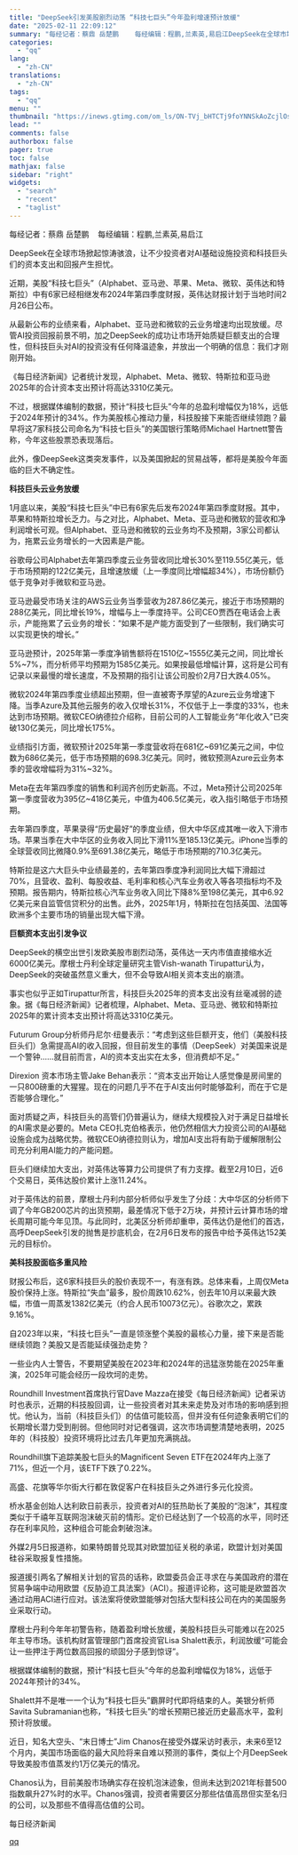 ```yaml
---
title: "DeepSeek引发美股剧烈动荡 “科技七巨头”今年盈利增速预计放缓"
date: "2025-02-11 22:09:12"
summary: "每经记者：蔡鼎 岳楚鹏    每经编辑：程鹏,兰素英,易启江DeepSeek在全球市场掀起惊涛骇浪，..."
categories:
  - "qq"
lang:
  - "zh-CN"
translations:
  - "zh-CN"
tags:
  - "qq"
menu: ""
thumbnail: "https://inews.gtimg.com/om_ls/ON-TVj_bHTCTj9foYNNSkAoZcjlOsqFltITbkK1DjQA1MAA_640360/0"
lead: ""
comments: false
authorbox: false
pager: true
toc: false
mathjax: false
sidebar: "right"
widgets:
  - "search"
  - "recent"
  - "taglist"
---
```


每经记者：蔡鼎 岳楚鹏    每经编辑：程鹏,兰素英,易启江

DeepSeek在全球市场掀起惊涛骇浪，让不少投资者对AI基础设施投资和科技巨头们的资本支出和回报产生担忧。

近期，美股“科技七巨头”（Alphabet、亚马逊、苹果、Meta、微软、英伟达和特斯拉）中有6家已经相继发布2024年第四季度财报，英伟达财报计划于当地时间2月26日公布。

从最新公布的业绩来看，Alphabet、亚马逊和微软的云业务增速均出现放缓。尽管AI投资回报前景不明，加之DeepSeek的成功让市场开始质疑巨额支出的合理性，但科技巨头对AI的投资没有任何降温迹象，并放出一个明确的信息：我们才刚刚开始。

《每日经济新闻》记者统计发现，Alphabet、Meta、微软、特斯拉和亚马逊2025年的合计资本支出预计将高达3310亿美元。

不过，根据媒体编制的数据，预计“科技七巨头”今年的总盈利增幅仅为18%，远低于2024年预计的34%。作为美股核心推动力量，科技股接下来能否继续领跑？最早将这7家科技公司命名为“科技七巨头”的美国银行策略师Michael Hartnett警告称，今年这些股票恐表现落后。

此外，像DeepSeek这类突发事件，以及美国掀起的贸易战等，都将是美股今年面临的巨大不确定性。

**科技巨头云业务放缓**

1月底以来，美股“科技七巨头”中已有6家先后发布2024年第四季度财报。其中，苹果和特斯拉增长乏力。与之对比，Alphabet、Meta、亚马逊和微软的营收和净利润增长可观。但Alphabet、亚马逊和微软的云业务均不及预期，3家公司都认为，拖累云业务增长的一大因素是产能。

谷歌母公司Alphabet去年第四季度云业务营收同比增长30%至119.55亿美元，低于市场预期的122亿美元，且增速放缓（上一季度同比增幅超34%），市场份额仍低于竞争对手微软和亚马逊。

亚马逊最受市场关注的AWS云业务当季营收为287.86亿美元，接近于市场预期的288亿美元，同比增长19%，增幅与上一季度持平。公司CEO贾西在电话会上表示，产能拖累了云业务的增长：“如果不是产能方面受到了一些限制，我们确实可以实现更快的增长。”

亚马逊预计，2025年第一季度净销售额将在1510亿~1555亿美元之间，同比增长5%~7%，而分析师平均预期为1585亿美元。如果按最低增幅计算，这将是公司有记录以来最慢的增长速度，不及预期的指引让该公司股价2月7日大跌4.05%。

微软2024年第四季度业绩超出预期，但一直被寄予厚望的Azure云业务增速下降。当季Azure及其他云服务的收入仅增长31%，不仅低于上一季度的33%，也未达到市场预期。微软CEO纳德拉介绍称，目前公司的人工智能业务“年化收入”已突破130亿美元，同比增长175%。

业绩指引方面，微软预计2025年第一季度营收将在681亿~691亿美元之间，中位数为686亿美元，低于市场预期的698.3亿美元。同时，微软预测Azure云业务本季的营收增幅将为31%~32%。

Meta在去年第四季度的销售和利润齐创历史新高。不过，Meta预计公司2025年第一季度营收为395亿~418亿美元，中值为406.5亿美元，收入指引略低于市场预期。

去年第四季度，苹果录得“历史最好”的季度业绩，但大中华区成其唯一收入下滑市场。苹果当季在大中华区的业务收入同比下滑11%至185.13亿美元。iPhone当季的全球营收同比微降0.9%至691.38亿美元，略低于市场预期的710.3亿美元。

特斯拉是这六大巨头中业绩最差的，去年第四季度净利润同比大幅下滑超过70%，且营收、盈利、每股收益、毛利率和核心汽车业务收入等各项指标均不及预期。报告期内，特斯拉核心汽车业务收入同比下降8%至198亿美元，其中6.92亿美元来自监管信贷积分的出售。此外，2025年1月，特斯拉在包括英国、法国等欧洲多个主要市场的销量出现大幅下滑。

**巨额资本支出引发争议**

DeepSeek的横空出世引发欧美股市剧烈动荡，英伟达一天内市值直接缩水近6000亿美元。摩根士丹利全球定量研究主管Vish-wanath Tirupattur认为，DeepSeek的突破虽然意义重大，但不会导致AI相关资本支出的崩溃。

事实也似乎正如Tirupattur所言，科技巨头2025年的资本支出没有丝毫减弱的迹象。据《每日经济新闻》记者梳理，Alphabet、Meta、亚马逊、微软和特斯拉2025年的累计资本支出预计将高达3310亿美元。

Futurum Group分析师丹尼尔·纽曼表示：“考虑到这些巨额开支，他们（美股科技巨头们）急需提高AI的收入回报，但目前发生的事情（DeepSeek）对美国来说是一个警钟……就目前而言，AI的资本支出实在太多，但消费却不足。”

Direxion 资本市场主管Jake Behan表示：“资本支出开始让人感觉像是房间里的一只800磅重的大猩猩。现在的问题几乎不在于AI支出何时能够盈利，而在于它是否能够合理化。”

面对质疑之声，科技巨头的高管们仍普遍认为，继续大规模投入对于满足日益增长的AI需求是必要的。Meta CEO扎克伯格表示，他仍然相信大力投资公司的AI基础设施会成为战略优势。微软CEO纳德拉则认为，增加AI支出将有助于缓解限制公司充分利用AI能力的产能问题。

巨头们继续加大支出，对英伟达等算力公司提供了有力支撑。截至2月10日，近6个交易日，英伟达股价累计上涨11.24%。

对于英伟达的前景，摩根士丹利内部分析师似乎发生了分歧：大中华区的分析师下调了今年GB200芯片的出货预期，最差情况下低于2万块，并预计云计算市场的增长周期可能今年见顶。与此同时，北美区分析师却重申，英伟达仍是他们的首选，高呼DeepSeek引发的抛售是抄底机会，在2月6日发布的报告中给予英伟达152美元的目标价。

**美科技股面临多重风险**

财报公布后，这6家科技巨头的股价表现不一，有涨有跌。总体来看，上周仅Meta股价保持上涨。特斯拉“失血”最多，股价周跌10.62%，创去年10月以来最大跌幅，市值一周蒸发1382亿美元（约合人民币10073亿元）。谷歌次之，累跌9.16%。

自2023年以来，“科技七巨头”一直是领涨整个美股的最核心力量，接下来是否能继续领跑？美股又是否能延续强劲走势？

一些业内人士警告，不要期望美股在2023年和2024年的迅猛涨势能在2025年重演，2025年可能会经历一段坎坷的走势。

Roundhill Investment首席执行官Dave Mazza在接受《每日经济新闻》记者采访时也表示，近期的科技股回调，让一些投资者对其未来走势及对市场的影响感到担忧。他认为，当前（科技巨头们）的估值可能较高，但并没有任何迹象表明它们的长期增长潜力受到削弱。但他同时对记者强调，这次市场调整清楚地表明，2025年的（科技股）投资环境将比过去几年更加充满挑战。

Roundhill旗下追踪美股七巨头的Magnificent Seven ETF在2024年内上涨了71%，但近一个月，该ETF下跌了0.22%。

高盛、花旗等华尔街大行都在敦促客户在科技巨头之外进行多元化投资。

桥水基金创始人达利欧日前表示，投资者对AI的狂热助长了美股的“泡沫”，其程度类似于千禧年互联网泡沫破灭前的情形。定价已经达到了一个较高的水平，同时还存在利率风险，这种组合可能会刺破泡沫。

外媒2月5日报道称，如果特朗普兑现其对欧盟加征关税的承诺，欧盟计划对美国硅谷采取报复性措施。

报道援引两名了解相关计划的官员的话称，欧盟委员会正寻求在与美国政府的潜在贸易争端中动用欧盟《反胁迫工具法案》（ACI）。报道评论称，这可能是欧盟首次通过动用ACI进行应对。该法案将使欧盟能够对包括大型科技公司在内的美国服务业采取行动。

摩根士丹利今年年初警告称，随着盈利增长放缓，美股科技巨头可能难以在2025年主导市场。该机构财富管理部门首席投资官Lisa Shalett表示，利润放缓“可能会让一些押注于两位数高回报的顽固分子感到惊讶”。

根据媒体编制的数据，预计“科技七巨头”今年的总盈利增幅仅为18%，远低于2024年预计的34%。

Shalett并不是唯一一个认为“科技七巨头”霸屏时代即将结束的人。美银分析师Savita Subramanian也称，“科技七巨头”的增长预期已接近历史最高水平，盈利预计将放缓。

近日，知名大空头、“末日博士”Jim Chanos在接受外媒采访时表示，未来6至12个月内，美国市场面临的最大风险将来自难以预测的事件，类似上个月DeepSeek导致美股市值蒸发约1万亿美元的情况。

Chanos认为，目前美股市场确实存在投机泡沫迹象，但尚未达到2021年标普500指数飙升27%时的水平。Chanos强调，投资者需要区分那些估值高昂但实至名归的公司，以及那些不值得高估值的公司。

  

每日经济新闻

[qq](https://new.qq.com/rain/a/20250211A08SAV00)
